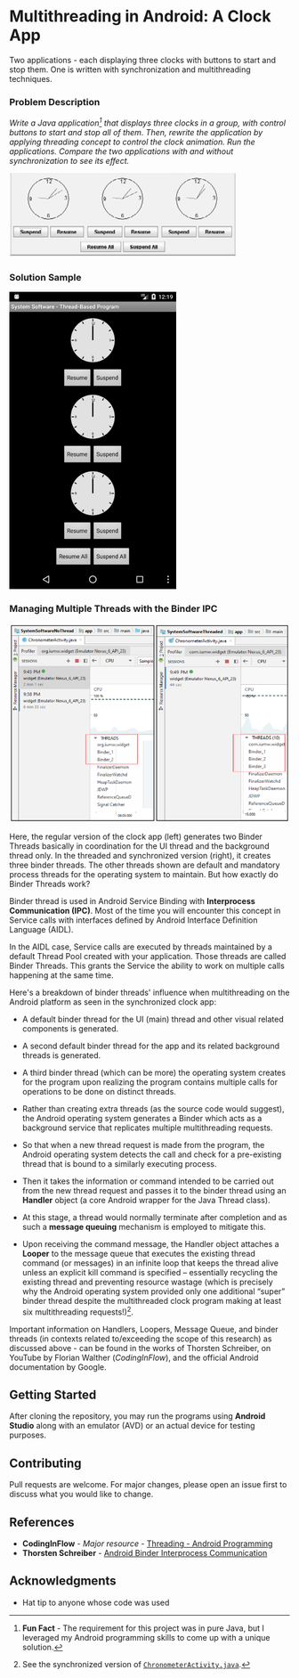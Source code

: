 # Multithreading in Android: A Clock App

Two applications - each displaying three clocks with buttons to start and stop them. One is written with synchronization and multithreading techniques.

### Problem Description

_Write a Java application<span title="Fun Fact">[^1]</span> that displays three clocks in a group, with control buttons to start and stop all of them. Then, rewrite the application by applying threading concept to control the clock animation. Run the applications. Compare the two applications with and without synchronization to see its effect._

![jpg](Screenshots/Picture1.jpg)

### Solution Sample

<img src="Screenshots/Picture2.png" width="300"/>

### Managing Multiple Threads with the Binder IPC

![png](Screenshots/SideBySide.png)

Here, the regular version of the clock app (left) generates two Binder Threads basically in coordination for the UI thread and the background thread only. In the threaded and synchronized version (right), it creates three binder threads. The other threads shown are default and mandatory process threads for the operating system to maintain. But how exactly do Binder Threads work?

Binder thread is used in Android Service Binding with **Interprocess Communication (IPC)**. Most of the time you will encounter this concept in Service calls with interfaces defined by Android Interface Definition Language (AIDL).

In the AIDL case, Service calls are executed by threads maintained by a default Thread Pool created with your application. Those threads are called Binder Threads. This grants the Service the ability to work on multiple calls happening at the same time.

Here's a breakdown of binder threads' influence when multithreading on the Android platform as seen in the synchronized clock app:

- A default binder thread for the UI (main) thread and other visual related components is generated.


- A second default binder thread for the app and its related background threads is generated.


- A third binder thread (which can be more) the operating system creates for the program upon realizing the program contains multiple calls for operations to be done on distinct threads.


- Rather than creating extra threads (as the source code would suggest), the Android operating system generates a Binder which acts as a background service that replicates multiple multithreading requests.


- So that when a new thread request is made from the program, the Android operating system detects the call and check for a pre-existing thread that is bound to a similarly executing process.


- Then it takes the information or command intended to be carried out from the new thread request and passes it to the binder thread using an **Handler** object (a core Android wrapper for the Java Thread class). 


- At this stage, a thread would normally terminate after completion and as such a **message queuing** mechanism is employed to mitigate this.


- Upon receiving the command message, the Handler object attaches a **Looper** to the message queue that executes the existing thread command (or messages) in an infinite loop that keeps the thread alive unless an explicit kill command is specified – essentially recycling the existing thread and preventing resource wastage (which is precisely why the Android operating system provided only one additional “super” binder thread despite the multithreaded clock program making at least six multithreading requests!)[^2].

Important information on Handlers, Loopers, Message Queue, and binder threads (in contexts related to/exceeding the scope of this research) as discussed above - can be found in the works of Thorsten Schreiber, on YouTube by Florian Walther (_CodingInFlow_), and the official Android documentation by Google.


## Getting Started

After cloning the repository, you may run the programs using **Android Studio** along with an emulator (AVD) or an actual device for testing purposes.

## Contributing

Pull requests are welcome. For major changes, please open an issue first to discuss what you would like to change.

## References

* **CodingInFlow** - *Major resource* - [Threading - Android Programming](https://www.youtube.com/playlist?list=PLrnPJCHvNZuD52mtV8NvazNYIyIVPVZRa)
* **Thorsten Schreiber** - [Android Binder Interprocess Communication](https://docplayer.net/18424655-Android-binder-android-interprocess-communication-thorsten-schreiber-first-advisor-juraj-somorovsky-second-advisor-daniel-bussmeyer.html)

## Acknowledgments

* Hat tip to anyone whose code was used

<!-- Footnotes formatted by GitHub to appear here -->

[^1]: **Fun Fact** - The requirement for this project was in pure Java, but I leveraged my Android programming skills to come up with a unique solution.
[^2]: See the synchronized version of [`ChronometerActivity.java`](SystemSoftwareThreaded/app/src/main/java/com/iumw/widget/ChronometerActivity.java).
